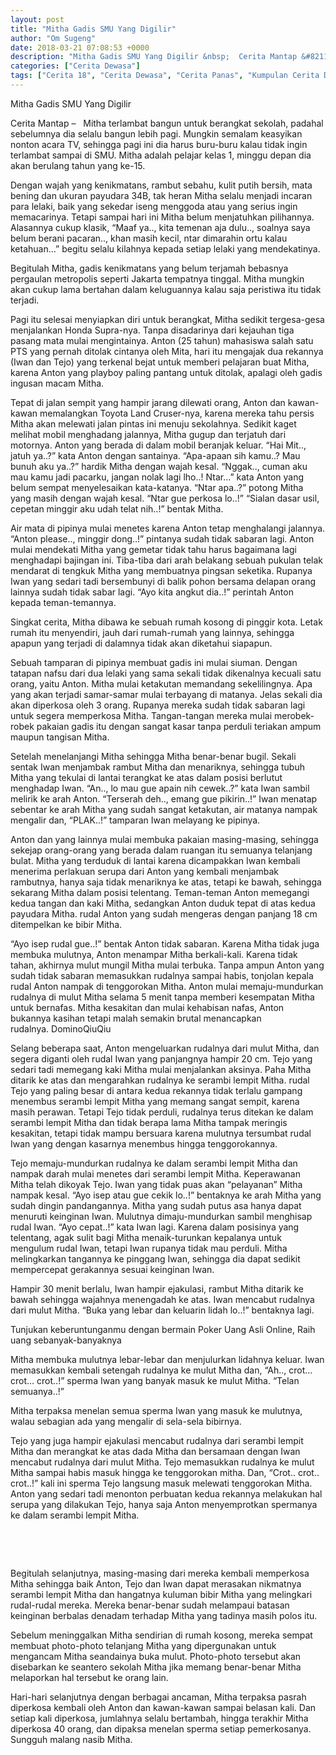 ```yaml
---
layout: post
title: "Mitha Gadis SMU Yang Digilir"
author: "Om Sugeng"
date: 2018-03-21 07:08:53 +0000
description: "Mitha Gadis SMU Yang Digilir &nbsp;  Cerita Mantap &#8211;\u00a0 \u00a0Mitha terlambat bangun untuk berangkat sekolah, padahal sebelumnya dia selalu bangun lebih pagi. Mungkin semalam keasyikan nonton acara TV,..."
categories: ["Cerita Dewasa"]
tags: ["Cerita 18", "Cerita Dewasa", "Cerita Panas", "Kumpulan Cerita Dewasa"]
---
```


Mitha Gadis SMU Yang Digilir
&nbsp;

Cerita Mantap &#8211;   Mitha terlambat bangun untuk berangkat sekolah, padahal sebelumnya dia selalu bangun lebih pagi. Mungkin semalam keasyikan nonton acara TV, sehingga pagi ini dia harus buru-buru kalau tidak ingin terlambat sampai di SMU. Mitha adalah pelajar kelas 1, minggu depan dia akan berulang tahun yang ke-15.

Dengan wajah yang kenikmatans, rambut sebahu, kulit putih bersih, mata bening dan ukuran payudara 34B, tak heran Mitha selalu menjadi incaran para lelaki, baik yang sekedar iseng menggoda atau yang serius ingin memacarinya. Tetapi sampai hari ini Mitha belum menjatuhkan pilihannya.
Alasannya cukup klasik, “Maaf ya.., kita temenan aja dulu.., soalnya saya belum berani pacaran.., khan masih kecil, ntar dimarahin ortu kalau ketahuan…” begitu selalu kilahnya kepada setiap lelaki yang mendekatinya.

Begitulah Mitha, gadis kenikmatans yang belum terjamah bebasnya pergaulan metropolis seperti Jakarta tempatnya tinggal. Mitha mungkin akan cukup lama bertahan dalam keluguannya kalau saja peristiwa itu tidak terjadi.

Pagi itu selesai menyiapkan diri untuk berangkat, Mitha sedikit tergesa-gesa menjalankan Honda Supra-nya. Tanpa disadarinya dari kejauhan tiga pasang mata mulai mengintainya. Anton (25 tahun) mahasiswa salah satu PTS yang pernah ditolak cintanya oleh Mita, hari itu mengajak dua rekannya (Iwan dan Tejo) yang terkenal bejat untuk memberi pelajaran buat Mitha, karena Anton yang playboy paling pantang untuk ditolak, apalagi oleh gadis ingusan macam Mitha.

Tepat di jalan sempit yang hampir jarang dilewati orang, Anton dan kawan-kawan memalangkan Toyota Land Cruser-nya, karena mereka tahu persis Mitha akan melewati jalan pintas ini menuju sekolahnya. Sedikit kaget melihat mobil menghadang jalannya, Mitha gugup dan terjatuh dari motornya. Anton yang berada di dalam mobil beranjak keluar.
“Hai Mit.., jatuh ya..?” kata Anton dengan santainya.
“Apa-apaan sih kamu..? Mau bunuh aku ya..?” hardik Mitha dengan wajah kesal.
“Nggak.., cuman aku mau kamu jadi pacarku, jangan nolak lagi lho..! Ntar…” kata Anton yang belum sempat menyelesaikan kata-katanya.
“Ntar apa..?” potong Mitha yang masih dengan wajah kesal.
“Ntar gue perkosa lo..!”
“Sialan dasar usil, cepetan minggir aku udah telat nih..!” bentak Mitha.

Air mata di pipinya mulai menetes karena Anton tetap menghalangi jalannya.
“Anton please.., minggir dong..!” pintanya sudah tidak sabaran lagi.
Anton mulai mendekati Mitha yang gemetar tidak tahu harus bagaimana lagi menghadapi bajingan ini. Tiba-tiba dari arah belakang sebuah pukulan telak mendarat di tengkuk Mitha yang membuatnya pingsan seketika. Rupanya Iwan yang sedari tadi bersembunyi di balik pohon bersama delapan orang lainnya sudah tidak sabar lagi.
“Ayo kita angkut dia..!” perintah Anton kepada teman-temannya.

Singkat cerita, Mitha dibawa ke sebuah rumah kosong di pinggir kota. Letak rumah itu menyendiri, jauh dari rumah-rumah yang lainnya, sehingga apapun yang terjadi di dalamnya tidak akan diketahui siapapun.

Sebuah tamparan di pipinya membuat gadis ini mulai siuman. Dengan tatapan nafsu dari dua lelaki yang sama sekali tidak dikenalnya kecuali satu orang, yaitu Anton. Mitha mulai ketakutan memandang sekelilingnya. Apa yang akan terjadi samar-samar mulai terbayang di matanya. Jelas sekali dia akan diperkosa oleh 3 orang. Rupanya mereka sudah tidak sabaran lagi untuk segera memperkosa Mitha. Tangan-tangan mereka mulai merobek-robek pakaian gadis itu dengan sangat kasar tanpa perduli teriakan ampum maupun tangisan Mitha.

Setelah menelanjangi Mitha sehingga Mitha benar-benar bugil. Sekali sentak Iwan menjambak rambut Mitha dan menariknya, sehingga tubuh Mitha yang tekulai di lantai terangkat ke atas dalam posisi berlutut menghadap Iwan.
“An.., lo mau gue apain nih cewek..?” kata Iwan sambil melirik ke arah Anton.
“Terserah deh.., emang gue pikirin..!”
Iwan menatap sebentar ke arah Mitha yang sudah sangat ketakutan, air matanya nampak mengalir dan, “PLAK..!” tamparan Iwan melayang ke pipinya.

Anton dan yang lainnya mulai membuka pakaian masing-masing, sehingga sekejap orang-orang yang berada dalam ruangan itu semuanya telanjang bulat. Mitha yang terduduk di lantai karena dicampakkan Iwan kembali menerima perlakuan serupa dari Anton yang kembali menjambak rambutnya, hanya saja tidak menariknya ke atas, tetapi ke bawah, sehingga sekarang Mitha dalam posisi telentang. Teman-teman Anton memegangi kedua tangan dan kaki Mitha, sedangkan Anton duduk tepat di atas kedua payudara Mitha. rudal Anton yang sudah mengeras dengan panjang 18 cm ditempelkan ke bibir Mitha.

“Ayo isep rudal gue..!” bentak Anton tidak sabaran.
Karena Mitha tidak juga membuka mulutnya, Anton menampar Mitha berkali-kali. Karena tidak tahan, akhirnya mulut mungil Mitha mulai terbuka. Tanpa ampun Anton yang sudah tidak sabaran memasukkan rudalnya sampai habis, tonjolan kepala rudal Anton nampak di tenggorokan Mitha. Anton mulai memaju-mundurkan rudalnya di mulut Mitha selama 5 menit tanpa memberi kesempatan Mitha untuk bernafas. Mitha kesakitan dan mulai kehabisan nafas, Anton bukannya kasihan tetapi malah semakin brutal menancapkan rudalnya. DominoQiuQiu

Selang beberapa saat, Anton mengeluarkan rudalnya dari mulut Mitha, dan segera diganti oleh rudal Iwan yang panjangnya hampir 20 cm. Tejo yang sedari tadi memegang kaki Mitha mulai menjalankan aksinya. Paha Mitha ditarik ke atas dan mengarahkan rudalnya ke serambi lempit Mitha. rudal Tejo yang paling besar di antara kedua rekannya tidak terlalu gampang menembus serambi lempit Mitha yang memang sangat sempit, karena masih perawan. Tetapi Tejo tidak perduli, rudalnya terus ditekan ke dalam serambi lempit Mitha dan tidak berapa lama Mitha tampak meringis kesakitan, tetapi tidak mampu bersuara karena mulutnya tersumbat rudal Iwan yang dengan kasarnya menembus hingga tenggorokannya.

Tejo memaju-mundurkan rudalnya ke dalam serambi lempit Mitha dan nampak darah mulai menetes dari serambi lempit Mitha. Keperawanan Mitha telah dikoyak Tejo. Iwan yang tidak puas akan “pelayanan” Mitha nampak kesal.
“Ayo isep atau gue cekik lo..!” bentaknya ke arah Mitha yang sudah dingin pandangannya.
Mitha yang sudah putus asa hanya dapat menuruti keinginan Iwan. Mulutnya dimaju-mundurkan sambil menghisap rudal Iwan.
“Ayo cepat..!” kata Iwan lagi.
Karena dalam posisinya yang telentang, agak sulit bagi Mitha menaik-turunkan kepalanya untuk mengulum rudal Iwan, tetapi Iwan rupanya tidak mau perduli. Mitha melingkarkan tangannya ke pinggang Iwan, sehingga dia dapat sedikit mempercepat gerakannya sesuai keinginan Iwan.

Hampir 30 menit berlalu, Iwan hampir ejakulasi, rambut Mitha ditarik ke bawah sehingga wajahnya menengadah ke atas. Iwan mencabut rudalnya dari mulut Mitha.
“Buka yang lebar dan keluarin lidah lo..!” bentaknya lagi.

Tunjukan keberuntunganmu dengan bermain Poker Uang Asli Online, Raih uang sebanyak-banyaknya

Mitha membuka mulutnya lebar-lebar dan menjulurkan lidahnya keluar. Iwan memasukkan kembali setengah rudalnya ke mulut Mitha dan, “Ah.., crot… crot… crot..!” sperma Iwan yang banyak masuk ke mulut Mitha.
“Telan semuanya..!”

Mitha terpaksa menelan semua sperma Iwan yang masuk ke mulutnya, walau sebagian ada yang mengalir di sela-sela bibirnya.

Tejo yang juga hampir ejakulasi mencabut rudalnya dari serambi lempit Mitha dan merangkat ke atas dada Mitha dan bersamaan dengan Iwan mencabut rudalnya dari mulut Mitha. Tejo memasukkan rudalnya ke mulut Mitha sampai habis masuk hingga ke tenggorokan mitha.
Dan, “Crot.. crot.. crot..!” kali ini sperma Tejo langsung masuk melewati tenggorokan Mitha.
Anton yang sedari tadi menonton perbuatan kedua rekannya melakukan hal serupa yang dilakukan Tejo, hanya saja Anton menyemprotkan spermanya ke dalam serambi lempit Mitha.

&nbsp;

&nbsp;

Begitulah selanjutnya, masing-masing dari mereka kembali memperkosa Mitha sehingga baik Anton, Tejo dan Iwan dapat merasakan nikmatnya serambi lempit Mitha dan hangatnya kuluman bibir Mitha yang melingkari rudal-rudal mereka. Mereka benar-benar sudah melampaui batasan keinginan berbalas denadam terhadap Mitha yang tadinya masih polos itu.

Sebelum meninggalkan Mitha sendirian di rumah kosong, mereka sempat membuat photo-photo telanjang Mitha yang dipergunakan untuk mengancam Mitha seandainya buka mulut. Photo-photo tersebut akan disebarkan ke seantero sekolah Mitha jika memang benar-benar Mitha melaporkan hal tersebut ke orang lain.

Hari-hari selanjutnya dengan berbagai ancaman, Mitha terpaksa pasrah diperkosa kembali oleh Anton dan kawan-kawan sampai belasan kali. Dan setiap kali diperkosa, jumlahnya selalu bertambah, hingga terakhir Mitha diperkosa 40 orang, dan dipaksa menelan sperma setiap pemerkosanya. Sungguh malang nasib Mitha.